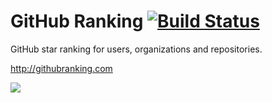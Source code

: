 # GitHub Ranking [![Build Status](https://travis-ci.org/k0kubun/githubranking.svg?branch=master)](https://travis-ci.org/k0kubun/githubranking)

GitHub star ranking for users, organizations and repositories.

http://githubranking.com

[![](http://i.gyazo.com/c737a76774886f59ba73215c01e5d053.png)](http://githubranking.com)
